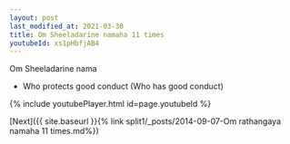 ```yaml
---
layout: post
last_modified_at: 2021-03-30
title: Om Sheeladarine namaha 11 times
youtubeId: xs1pHbfjAB4
---
```

 
 
Om Sheeladarine nama 
 
 -  Who protects good conduct (Who has good conduct) 
 
  
 
  
 
 
 
 
 
 


{% include youtubePlayer.html id=page.youtubeId %}
 
[Next]({{ site.baseurl }}{% link  split1/_posts/2014-09-07-Om rathangaya namaha 11 times.md%})
 
